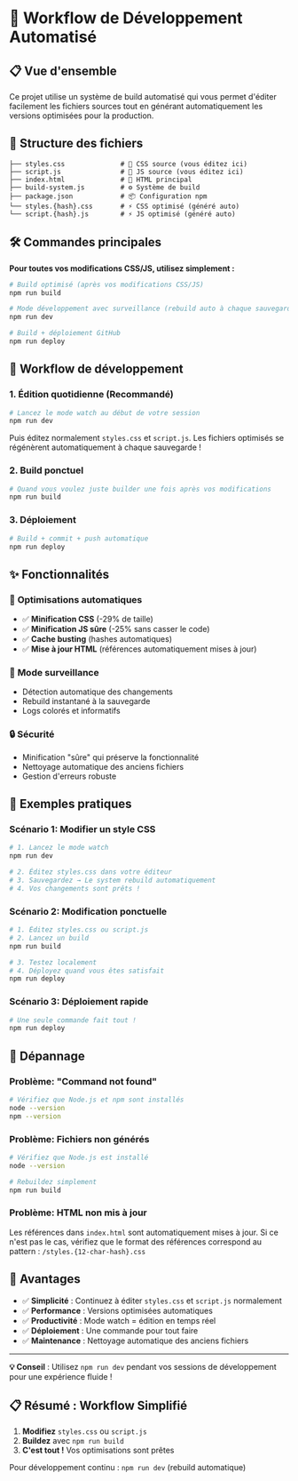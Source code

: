 # 🚀 Workflow de Développement Automatisé

## 📋 Vue d'ensemble

Ce projet utilise un système de build automatisé qui vous permet d'éditer facilement les fichiers sources tout en générant automatiquement les versions optimisées pour la production.

## 📁 Structure des fichiers

```
├── styles.css              # 📝 CSS source (vous éditez ici)
├── script.js               # 📝 JS source (vous éditez ici)
├── index.html              # 📝 HTML principal
├── build-system.js         # ⚙️ Système de build
├── package.json            # 📦 Configuration npm
└── styles.{hash}.css       # ⚡ CSS optimisé (généré auto)
└── script.{hash}.js        # ⚡ JS optimisé (généré auto)
```

## 🛠 Commandes principales

**Pour toutes vos modifications CSS/JS, utilisez simplement :**

```bash
# Build optimisé (après vos modifications CSS/JS)
npm run build

# Mode développement avec surveillance (rebuild auto à chaque sauvegarde)
npm run dev

# Build + déploiement GitHub
npm run deploy
```

## 🔄 Workflow de développement

### 1. **Édition quotidienne** (Recommandé)
```bash
# Lancez le mode watch au début de votre session
npm run dev
```

Puis éditez normalement `styles.css` et `script.js`. Les fichiers optimisés se régénèrent automatiquement à chaque sauvegarde !

### 2. **Build ponctuel**
```bash
# Quand vous voulez juste builder une fois après vos modifications
npm run build
```

### 3. **Déploiement**
```bash
# Build + commit + push automatique
npm run deploy
```

## ✨ Fonctionnalités

### 🎯 **Optimisations automatiques**
- ✅ **Minification CSS** (-29% de taille)
- ✅ **Minification JS sûre** (-25% sans casser le code)
- ✅ **Cache busting** (hashes automatiques)
- ✅ **Mise à jour HTML** (références automatiquement mises à jour)

### 👀 **Mode surveillance**
- Détection automatique des changements
- Rebuild instantané à la sauvegarde
- Logs colorés et informatifs

### 🔒 **Sécurité**
- Minification "sûre" qui préserve la fonctionnalité
- Nettoyage automatique des anciens fichiers
- Gestion d'erreurs robuste

## 📝 Exemples pratiques

### Scénario 1: Modifier un style CSS
```bash
# 1. Lancez le mode watch
npm run dev

# 2. Éditez styles.css dans votre éditeur
# 3. Sauvegardez → Le system rebuild automatiquement
# 4. Vos changements sont prêts !
```

### Scénario 2: Modification ponctuelle
```bash
# 1. Éditez styles.css ou script.js
# 2. Lancez un build
npm run build

# 3. Testez localement
# 4. Déployez quand vous êtes satisfait
npm run deploy
```

### Scénario 3: Déploiement rapide
```bash
# Une seule commande fait tout !
npm run deploy
```

## 🐛 Dépannage

### Problème: "Command not found"
```bash
# Vérifiez que Node.js et npm sont installés
node --version
npm --version
```

### Problème: Fichiers non générés
```bash
# Vérifiez que Node.js est installé
node --version

# Rebuildez simplement
npm run build
```

### Problème: HTML non mis à jour
Les références dans `index.html` sont automatiquement mises à jour. Si ce n'est pas le cas, vérifiez que le format des références correspond au pattern : `/styles.{12-char-hash}.css`

## 🎯 Avantages

- ✅ **Simplicité** : Continuez à éditer `styles.css` et `script.js` normalement
- ✅ **Performance** : Versions optimisées automatiques
- ✅ **Productivité** : Mode watch = édition en temps réel
- ✅ **Déploiement** : Une commande pour tout faire
- ✅ **Maintenance** : Nettoyage automatique des anciens fichiers

---

**💡 Conseil** : Utilisez `npm run dev` pendant vos sessions de développement pour une expérience fluide !

## 📋 Résumé : Workflow Simplifié

1. **Modifiez** `styles.css` ou `script.js` 
2. **Buildez** avec `npm run build`
3. **C'est tout !** Vos optimisations sont prêtes

Pour développement continu : `npm run dev` (rebuild automatique)